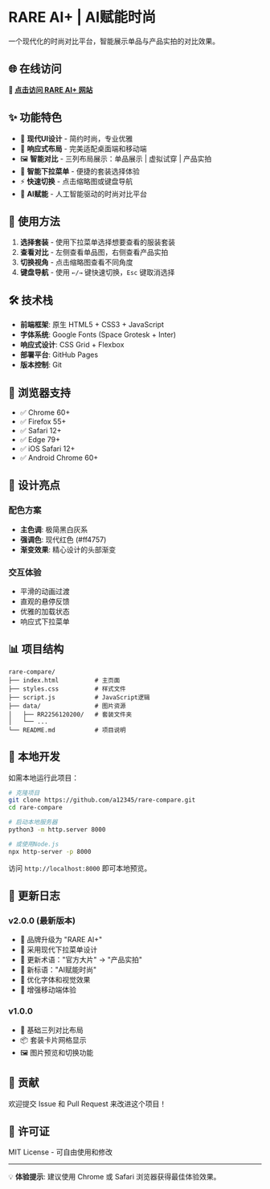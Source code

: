 # RARE AI+ | AI赋能时尚

一个现代化的时尚对比平台，智能展示单品与产品实拍的对比效果。

## 🌐 在线访问

**🚀 [点击访问 RARE AI+ 网站](https://a12345.github.io/rare-compare)**

## ✨ 功能特色

- 🎨 **现代UI设计** - 简约时尚，专业优雅
- 📱 **响应式布局** - 完美适配桌面端和移动端
- 🖼️ **智能对比** - 三列布局展示：单品展示 | 虚拟试穿 | 产品实拍
- 🔽 **智能下拉菜单** - 便捷的套装选择体验
- ⚡ **快速切换** - 点击缩略图或键盘导航
- 🎯 **AI赋能** - 人工智能驱动的时尚对比平台

## 🎯 使用方法

1. **选择套装** - 使用下拉菜单选择想要查看的服装套装
2. **查看对比** - 左侧查看单品图，右侧查看产品实拍
3. **切换视角** - 点击缩略图查看不同角度
4. **键盘导航** - 使用 `←/→` 键快速切换，`Esc` 键取消选择

## 🛠️ 技术栈

- **前端框架**: 原生 HTML5 + CSS3 + JavaScript
- **字体系统**: Google Fonts (Space Grotesk + Inter)
- **响应式设计**: CSS Grid + Flexbox
- **部署平台**: GitHub Pages
- **版本控制**: Git

## 📱 浏览器支持

- ✅ Chrome 60+
- ✅ Firefox 55+  
- ✅ Safari 12+
- ✅ Edge 79+
- ✅ iOS Safari 12+
- ✅ Android Chrome 60+

## 🎨 设计亮点

### 配色方案
- **主色调**: 极简黑白灰系
- **强调色**: 现代红色 (#ff4757)
- **渐变效果**: 精心设计的头部渐变

### 交互体验
- 平滑的动画过渡
- 直观的悬停反馈
- 优雅的加载状态
- 响应式下拉菜单

## 📊 项目结构

```
rare-compare/
├── index.html          # 主页面
├── styles.css          # 样式文件
├── script.js           # JavaScript逻辑
├── data/               # 图片资源
│   ├── RR2256120200/   # 套装文件夹
│   └── ...
└── README.md           # 项目说明
```

## 🚀 本地开发

如需本地运行此项目：

```bash
# 克隆项目
git clone https://github.com/a12345/rare-compare.git
cd rare-compare

# 启动本地服务器
python3 -m http.server 8000

# 或使用Node.js
npx http-server -p 8000
```

访问 `http://localhost:8000` 即可本地预览。

## 📝 更新日志

### v2.0.0 (最新版本)
- 🎯 品牌升级为 "RARE AI+"
- 🔽 采用现代下拉菜单设计
- 📸 更新术语："官方大片" → "产品实拍"
- 🤖 新标语："AI赋能时尚"
- 🎨 优化字体和视觉效果
- 📱 增强移动端体验

### v1.0.0
- 🎨 基础三列对比布局
- 📦 套装卡片网格显示
- 🖼️ 图片预览和切换功能

## 🤝 贡献

欢迎提交 Issue 和 Pull Request 来改进这个项目！

## 📄 许可证

MIT License - 可自由使用和修改

---

💡 **体验提示**: 建议使用 Chrome 或 Safari 浏览器获得最佳体验效果。
